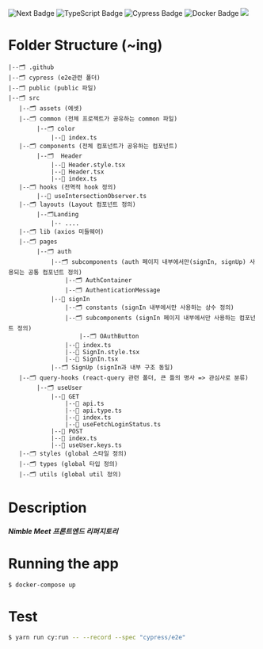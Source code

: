 ![Next Badge](https://img.shields.io/badge/NEXT.js-000000?style=flat-square&logo=Next.js&logoColor=white)
![TypeScript Badge](https://img.shields.io/badge/Typescript-235A97?style=flat-square&logo=Typescript&logoColor=white)
![Cypress Badge](https://img.shields.io/badge/Cypress-17202C?style=flat-square&logo=Cypress&logoColor=white)
![Docker Badge](https://img.shields.io/badge/Docker-2496ED?style=flat-square&logo=docker&logoColor=white)
<img src="https://img.shields.io/badge/React Query-FF4154?style=flat-square&logo=react query&logoColor=white"/>

# Folder Structure (~ing)

```
|--🗂️ .github
|--🗂️ cypress (e2e관련 폴더)
|--🗂️ public (public 파일)
|--🗂️ src
   |--🗂️ assets (에셋)
   |--🗂️ common (전체 프로젝트가 공유하는 common 파일)
        |--🗂️ color
            |--📑 index.ts
   |--🗂️ components (전체 컴포넌트가 공유하는 컴포넌트)
        |--🗂️  Header
            |--📑 Header.style.tsx
            |--📑 Header.tsx
            |--📑 index.ts
   |--🗂️ hooks (전역적 hook 정의)
        |--📑 useIntersectionObserver.ts
   |--🗂️ layouts (Layout 컴포넌트 정의)
        |--🗂️Landing
            |-- ....
   |--🗂️ lib (axios 미들웨어)
   |--🗂️ pages
        |--🗂️ auth
            |--🗂️ subcomponents (auth 페이지 내부에서만(signIn, signUp) 사용되는 공통 컴포넌트 정의)
                |--🗂️ AuthContainer
                |--🗂️ AuthenticationMessage
            |--📁 signIn
                |--🗂️ constants (signIn 내부에서만 사용하는 상수 정의)
                |--🗂️ subcomponents (signIn 페이지 내부에서만 사용하는 컴포넌트 정의)
                    |--🗂️ OAuthButton
                |--📑 index.ts
                |--📑 SignIn.style.tsx
                |--📑 SignIn.tsx
            |--🗂️ SignUp (signIn과 내부 구조 동일)
   |--🗂️ query-hooks (react-query 관련 폴더, 큰 틀의 명사 => 관심사로 분류)
        |--🗂️ useUser
            |--📁 GET
                |--📑 api.ts
                |--📑 api.type.ts
                |--📑 index.ts
                |--📑 useFetchLoginStatus.ts
            |--📁 POST
            |--📑 index.ts
            |--📑 useUser.keys.ts
   |--🗂️ styles (global 스타일 정의)
   |--🗂️ types (global 타입 정의)
   |--🗂️ utils (global util 정의)
```

# Description

##### Nimble Meet 프론트엔드 리퍼지토리

# Running the app

```bash
$ docker-compose up
```

# Test

```bash
$ yarn run cy:run -- --record --spec "cypress/e2e"
```
